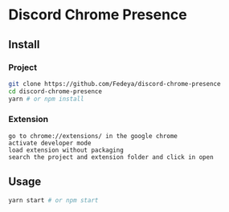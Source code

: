 # Discord Chrome Presence

## Install

### Project

```bash
git clone https://github.com/Fedeya/discord-chrome-presence
cd discord-chrome-presence
yarn # or npm install
```

### Extension

```
go to chrome://extensions/ in the google chrome
activate developer mode
load extension without packaging
search the project and extension folder and click in open
```

## Usage

```bash
yarn start # or npm start
```
